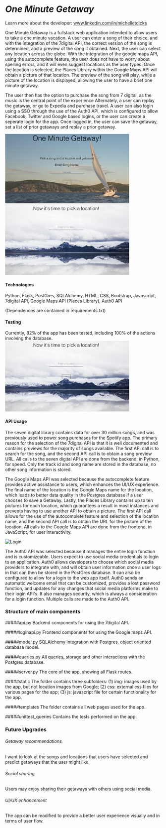*One Minute Getaway*
===========
Learn more about the developer: www.linkedin.com/in/michelletdicks

One Minute Getaway is a fullstack web application intended to allow users to take a one minute vacation. A user can enter a song of their choice, and with the integration of the 7digital API, the correct version of the song is determined, and a preview of the song it obtained. Next, the user can select any location across the globe. With the integration of the google maps API, using the autocomplete feature, the user does not have to worry about spelling errors, and it will even suggest locations as the user types. Once the location is selected, the Places Library within the Google Maps API will obtain a picture of that location. The preview of the song will play, while a picture of the location is displayed, allowing the user to have a brief one minute getaway. 

The user then has the option to purchase the song from 7 digital, as the music is the central point of the experience Alternately, a user can replay the getaway, or go to Expedia and purchase travel. A user can also login using a SSO through the use of the Auth0 API, which is configured to allow Facebook, Twitter and Google based logins, or the user can create a seperate login for the app. Once logged in, the user can save the getaway, set a list of prior getaways and replay a prior getaway.

![Homepage](https://github.com/michdcode/hbpro/blob/master/for_readME/homepage.png)
![Location](https://github.com/michdcode/hbpro/blob/master/for_readME/location.png)

#### Technologies
Python, Flask, PostGres, SQLAlchemy, HTML, CSS, Bootstrap, Javascript, 7digital API, Google Maps API (Places Library), Auth0 API

(Dependences are contained in requirements.txt)

#### Testing
Currently, 82% of the app has been tested, including 100% of the actions involving the database.  
![Testing](https://github.com/michdcode/hbpro/blob/master/for_readME/location.png)

#### API Usage
The seven digital library contains data for over 30 million songs, and was previously used to power song purchases for the Spotify app. The primary reason for the selection of the 7digital API is that it is well documented and contains previews for the majority of songs available. The first API call is to search for the song, and the second API call is to obtain a song preview URL. All calls to the seven digital API are done from the backend, in Python, for speed. Only the track id and song name are stored in the database, no other song information is stored. 

The Google Maps API was selected because the autocomplete feature provides active assistance to users, which enhances the UI/UX experience. The final name of the location is the Google Maps name for the location, which leads to better data quality in the Postgres database if a user chooses to save a Getaway. Lastly, the Places Library contains up to ten pictures for each location, which guarantees a result in most instances and prevents having to use another API to obtain a picture. The first API call allows for the use of the autocomplete feature and selection of the location name, and the second API call is to obtain the URL for the picture of the location. All calls to the Google Maps API are done from the frontend, in JavaScript, for user interactivity. 

![Login](update)

The Auth0 API was selected because it manages the entire login function and is customizeable. Users expect to use social media credentials to login to an application. Auth0 allows developers to choose which social media providers to integrate with, and will obtain user information once a user logs in that can then be stored in the PostGres database. It can also be configured to allow for a login to the web app itself. Auth0 sends an automatic welcome email that can be customized, provides a lost password function, and updates for any changes that social media platforms make to their login API's. It also manages security, which is always a consideration for a login function. Multiple calls are made to the Auth0 API. 

### Structure of main components

#####api.py
Backend components for using the 7digital API.

#####loginapi.py
Frontend components for using the Google maps API. 

#####model.py
SQLAlchemy Integration with Postgres, object oriented database model.

#####queries.py
All queries, storage and other interactions with the Postgres database. 

#####server.py
The core of the app, showing all Flask routes.

#####static
The folder contains three subfolders: (1) img: images used by the app, but not location images from Google; (2) css: external css files for various pages for the app; (3) js: javascript file for certain functionality for the app. 

#####templates
The folder contains all web pages used for the app.

#####unittest_queries
Contains the tests performed on the app. 

### Future Upgrades

###### Getaway recommendations 
I want to look at the songs and locations that users have selected and predict getaways that the user might like.

###### Social sharing 
Users may enjoy sharing their getaways with others using social media.

###### UI/UX enhancement 
The app can be modified to provide a better user experience visually and in terms of user flow.